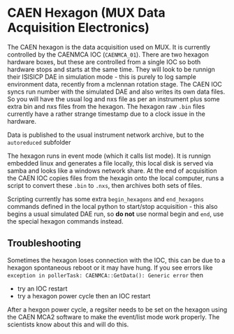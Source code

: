 # CAEN Hexagon (MUX Data Acquisition Electronics)

The CAEN hexagon is the data acquisition used on MUX. It is currently controlled by the CAENMCA IOC (`CAENMCA_01`). There are two hexagon hardware boxes, but these are controlled from a single IOC so both hardware stops and starts at the same time. They will look to be runnign their ISISICP DAE in simulation mode - this is purely to log sample environment data, recently from a mclennan rotation stage. The CAEN IOC syncs run number with the simulated DAE and also writes its own data files. So you will have the usual log and nxs file as per an instrument plus some extra bin and nxs files from the hexagon. The hexagon raw `.bin` files currently have a rather strange timestamp due to a clock issue in the hardware.

Data is published to the usual instrument network archive, but to the `autoreduced` subfolder

The hexagon runs in event mode (which it calls list mode). It is runnign embedded linux and generates a file locally, this local disk is served via samba and looks like a windows network share. At the end of acquisition the CAEN IOC copies files from the hexagin onto the local computer, runs a script to convert these `.bin` to `.nxs`, then archives both sets of files.

Scripting currently has some extra `begin_hexagons` and `end_hexagons` commands defined in the local python to start/stop acquisition - this also begins a usual simulated DAE run, so **do not** use normal begin and `end`, use the special hexagon commands instead.

## Troubleshooting

Sometimes the hexagon loses connection with the IOC, this can be due to a hexagon spontaneous reboot or it may have hung. If you see errors like `exception in pollerTask: CAENMCA::GetData(): Generic error` then
- try an IOC restart
- try a hexagon power cycle then an IOC restart

After a hexgon power cycle, a regsiter needs to be set on the hexagon using the CAEN MCA2 software to make the event/list mode work properly. The scientists know about this and will do this. 